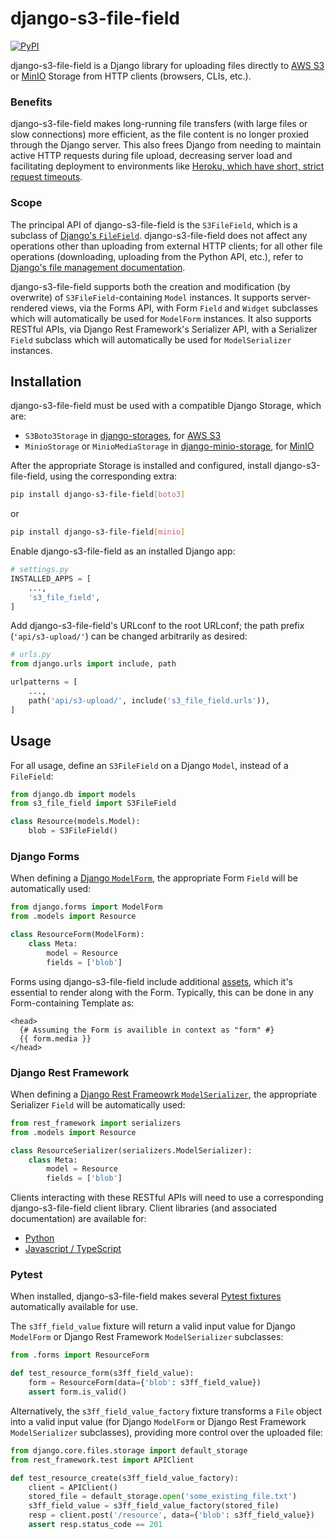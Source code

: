 # django-s3-file-field
[![PyPI](https://img.shields.io/pypi/v/django-s3-file-field)](https://pypi.org/project/django-s3-file-field/)

django-s3-file-field is a Django library for uploading files directly to
[AWS S3](https://aws.amazon.com/s3/) or [MinIO](https://min.io/) Storage from HTTP clients
(browsers, CLIs, etc.).

### Benefits
django-s3-file-field makes long-running file transfers (with large files or slow connections)
more efficient, as the file content is no longer proxied through the Django server. This also frees
Django from needing to maintain active HTTP requests during file upload, decreasing server load and
facilitating deployment to environments like
[Heroku, which have short, strict request timeouts](https://devcenter.heroku.com/articles/request-timeout).

### Scope
The principal API of django-s3-file-field is the `S3FileField`, which is a subclass of
[Django's `FileField`](https://docs.djangoproject.com/en/3.1/ref/models/fields/#filefield).
django-s3-file-field does not affect any operations other than uploading from external HTTP
clients; for all other file operations (downloading, uploading from the Python API, etc.), refer to
[Django's file management documentation](https://docs.djangoproject.com/en/3.1/topics/files/).

django-s3-file-field supports both the creation and modification (by overwrite) of
`S3FileField`-containing `Model` instances.
It supports server-rendered views, via the Forms API, with Form `Field` and `Widget` subclasses
which will automatically be used for `ModelForm` instances.
It also supports RESTful APIs, via Django Rest Framework's Serializer API, with a
Serializer `Field` subclass which will automatically be used for `ModelSerializer` instances.

## Installation
django-s3-file-field must be used with a compatible Django Storage, which are:
* `S3Boto3Storage` in [django-storages](https://django-storages.readthedocs.io/),
  for [AWS S3](https://aws.amazon.com/s3/)
* `MinioStorage` or `MinioMediaStorage` in [django-minio-storage](https://django-minio-storage.readthedocs.io/),
  for [MinIO](https://min.io/)

After the appropriate Storage is installed and configured, install django-s3-file-field, using the
corresponding extra:
```bash
pip install django-s3-file-field[boto3]
```
or
```bash
pip install django-s3-file-field[minio]
```

Enable django-s3-file-field as an installed Django app:
```python
# settings.py
INSTALLED_APPS = [
    ...,
    's3_file_field',
]
```

Add django-s3-file-field's URLconf to the root URLconf; the path prefix (`'api/s3-upload/'`)
can be changed arbitrarily as desired:
```python
# urls.py
from django.urls import include, path

urlpatterns = [
    ...,
    path('api/s3-upload/', include('s3_file_field.urls')),
]
```

## Usage
For all usage, define an `S3FileField` on a Django `Model`, instead of a `FileField`:
```python
from django.db import models
from s3_file_field import S3FileField

class Resource(models.Model):
    blob = S3FileField()
```

### Django Forms
When defining a
[Django `ModelForm`](https://docs.djangoproject.com/en/3.1/topics/forms/modelforms/),
the appropriate Form `Field` will be automatically used:
```python
from django.forms import ModelForm
from .models import Resource

class ResourceForm(ModelForm):
    class Meta:
        model = Resource
        fields = ['blob']
```

Forms using django-s3-file-field include additional
[assets](https://docs.djangoproject.com/en/3.1/topics/forms/media/), which it's essential to render
along with the Form. Typically, this can be done in any Form-containing Template as:
```
<head>
  {# Assuming the Form is availible in context as "form" #}
  {{ form.media }}
</head>
```

### Django Rest Framework
When defining a
[Django Rest Frameowrk `ModelSerializer`](https://www.django-rest-framework.org/api-guide/serializers/#modelserializer),
the appropriate Serializer `Field` will be automatically used:
```python
from rest_framework import serializers
from .models import Resource

class ResourceSerializer(serializers.ModelSerializer):
    class Meta:
        model = Resource
        fields = ['blob']
```

Clients interacting with these RESTful APIs will need to use a corresponding django-s3-file-field
client library. Client libraries (and associated documentation) are available for:
* [Python](python-client/README.md)
* [Javascript / TypeScript](javascript-client/README.md)

### Pytest
When installed, django-s3-file-field makes several
[Pytest fixtures](https://docs.pytest.org/en/latest/explanation/fixtures.html) automatically
available for use.

The `s3ff_field_value` fixture will return a valid input value for Django `ModelForm` or
Django Rest Framework `ModelSerializer` subclasses:
```python
from .forms import ResourceForm

def test_resource_form(s3ff_field_value):
    form = ResourceForm(data={'blob': s3ff_field_value})
    assert form.is_valid()
```

Alternatively, the `s3ff_field_value_factory` fixture transforms a `File` object into a valid input
value (for Django `ModelForm` or Django Rest Framework `ModelSerializer` subclasses), providing
more control over the uploaded file:
```python
from django.core.files.storage import default_storage
from rest_framework.test import APIClient

def test_resource_create(s3ff_field_value_factory):
    client = APIClient()
    stored_file = default_storage.open('some_existing_file.txt')
    s3ff_field_value = s3ff_field_value_factory(stored_file)
    resp = client.post('/resource', data={'blob': s3ff_field_value})
    assert resp.status_code == 201
```

